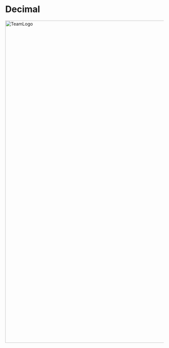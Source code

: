 # Decimal

<img width="1024" height="1024" alt="TeamLogo" src="https://github.com/user-attachments/assets/adfa14ec-a191-494a-8292-6e1ba4848295" />
